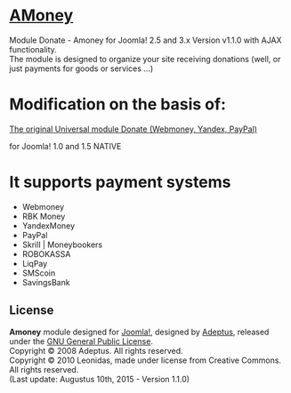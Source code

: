 # [AMoney](http://www.foto-s.ru/universal-module.html)

Module Donate - Amoney for Joomla! 2.5 and 3.x Version v1.1.0 with AJAX functionality.<br />
The module is designed to organize your site receiving donations (well, or just payments for goods or services ...)

# Modification on the basis of:

[The original Universal module Donate (Webmoney, Yandex, PayPal)](http://adeptsite.info/content/view/24/39/) 

for Joomla! 1.0 and 1.5 NATIVE

# It supports payment systems

* Webmoney
* RBK Money
* YandexMoney
* PayPal 
* Skrill | Moneybookers
* ROBOKASSA
* LiqPay 
* SMScoin 
* SavingsBank 

## License
<b>Amoney</b> module designed for [Joomla!](http://www.joomla.org/), designed by [Adeptus](http://adeptsite.info/), released under the [GNU General Public License](http://www.gnu.org/copyleft/gpl.html).<br />
Copyright &copy; 2008 Adeptus. All rights reserved.<br />
Copyright &copy; 2010 Leonidas, made under license from Creative Commons. All rights reserved.<br />
(Last update: Augustus 10th, 2015 - Version 1.1.0)
